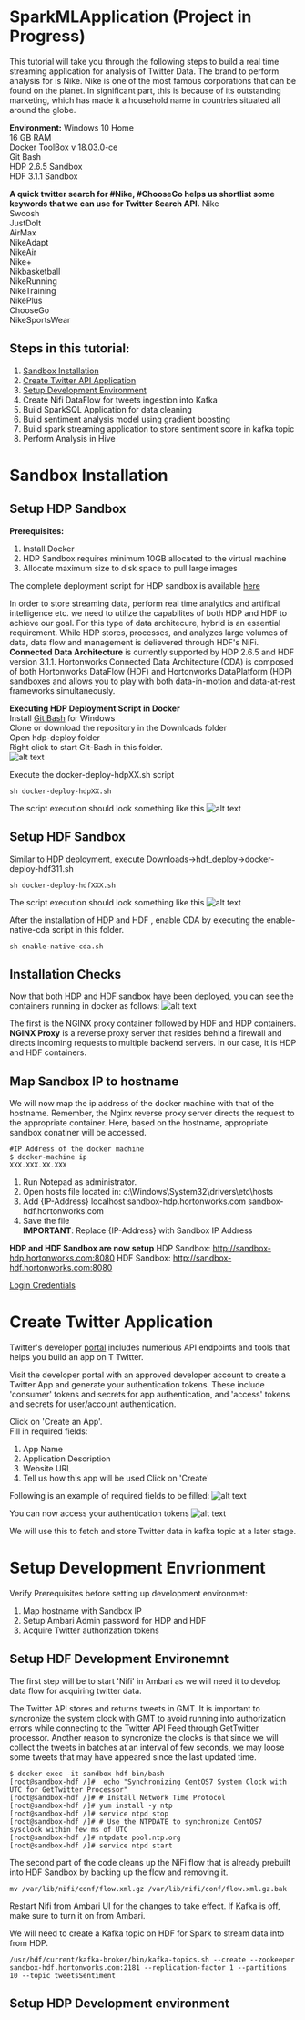 # SparkMLApplication (Project in Progress)
This tutorial will take you through the following steps to build a real time streaming application for analysis of Twitter Data. The brand to perform analysis for is Nike. Nike is one of the most famous corporations that can be found on the planet. In significant part, this is because of its outstanding marketing, which has made it a household name in countries situated all around the globe.

**Environment:**
Windows 10 Home  
16 GB RAM  
Docker ToolBox v 18.03.0-ce  
Git Bash  
HDP 2.6.5 Sandbox  
HDF 3.1.1 Sandbox  

**A quick twitter search for #Nike, #ChooseGo helps us shortlist some keywords that we can use for Twitter Search API.**
Nike  
Swoosh  
JustDoIt  
AirMax  
NikeAdapt  
NikeAir  
Nike+  
Nikbasketball  
NikeRunning  
NikeTraining  
NikePlus  
ChooseGo  
NikeSportsWear  


## Steps in this tutorial:
1. [Sandbox Installation](https://github.com/swatisingh0107/NikeRealTimeDataAnalysis#sandbox-installation)
2. [Create Twitter API Application](https://github.com/swatisingh0107/NikeRealTimeDataAnalysis#create-twitter-application)
3. [Setup Development Environment](https://github.com/swatisingh0107/NikeRealTimeDataAnalysis#setup-development-environment)
4. Create Nifi DataFlow for tweets ingestion into Kafka
5. Build SparkSQL Application for data cleaning
6. Build sentiment analysis model using gradient boosting
7. Build spark streaming application to store sentiment score in kafka topic
8. Perform Analysis in Hive

# Sandbox Installation
## Setup HDP Sandbox

**Prerequisites:**
1. Install Docker
2. HDP Sandbox requires minimum 10GB allocated to the virtual machine
3. Allocate maximum size to disk space to pull large images

The complete deployment script for HDP sandbox is available [here](https://github.com/swatisingh0107/NikeRealTimeDataAnalysis/tree/master/hdp_deploy)

In order to store streaming data, perform real time analytics and artifical intelligence etc. we need to utilize the capabilites of both HDP and HDF to achieve our goal. For this type of data architecure, hybrid is an essential requirement. While HDP stores, processes, and analyzes large volumes of data, data flow and management is delievered through HDF's NiFi. **Connected Data Architecture** is currently supported by HDP 2.6.5 and HDF version 3.1.1. Hortonworks Connected Data Architecture (CDA) is composed of both Hortonworks DataFlow (HDF) and Hortonworks DataPlatform (HDP) sandboxes and allows you to play with both data-in-motion and data-at-rest frameworks simultaneously.

**Executing HDP Deployment Script in Docker**  
Install [Git Bash](https://gitforwindows.org/) for Windows  
Clone or download the repository in the Downloads folder  
Open hdp-deploy folder  
Right click to start Git-Bash in this folder.  
![alt text](https://github.com/swatisingh0107/NikeRealTimeDataAnalysis/blob/master/Images/Execute%20script.png)

Execute the docker-deploy-hdpXX.sh script
```
sh docker-deploy-hdpXX.sh
```  
The script execution should look something like this
![alt text](https://github.com/swatisingh0107/NikeRealTimeDataAnalysis/blob/master/Images/hdp-deploy.JPG)

## Setup HDF Sandbox
Similar to HDP deployment, execute Downloads->hdf_deploy->docker-deploy-hdf311.sh
```
sh docker-deploy-hdfXXX.sh
```
The script execution should look something like this
![alt text](https://github.com/swatisingh0107/NikeRealTimeDataAnalysis/blob/master/Images/hdf_deploy.JPG)

After the installation of HDP and HDF , enable CDA by executing the enable-native-cda script in this folder.
```
sh enable-native-cda.sh
```

## Installation Checks

Now that both HDP and HDF sandbox have been deployed, you can see the containers running in docker as follows:
![alt text](https://github.com/swatisingh0107/NikeRealTimeDataAnalysis/blob/master/Images/SandboxContainers.png)

The first is the NGINX proxy container followed by HDF and HDP containers.
**NGINX Proxy** is  a reverse proxy server that resides behind a firewall and directs incoming requests to multiple backend servers. In our case, it is HDP and HDF containers.

## Map Sandbox IP to hostname
We will now map the ip address of the docker machine with that of the hostname. Remember, the Nginx reverse proxy server directs the request to the appropriate container. Here, based on the hostname, appropriate sandbox conatiner will be accessed.

```
#IP Address of the docker machine
$ docker-machine ip
XXX.XXX.XX.XXX
```
1. Run Notepad as administrator.   
2. Open hosts file located in: c:\Windows\System32\drivers\etc\hosts  
3. Add {IP-Address} localhost sandbox-hdp.hortonworks.com sandbox-hdf.hortonworks.com   
4. Save the file  
**IMPORTANT**: Replace {IP-Address} with Sandbox IP Address  

**HDP and HDF Sandbox are now setup**
HDP Sandbox:  http://sandbox-hdp.hortonworks.com:8080
HDF Sandbox:  http://sandbox-hdf.hortonworks.com:8080



[Login Credentials](https://hortonworks.com/tutorial/learning-the-ropes-of-the-hortonworks-sandbox/#login-credentials)

# Create Twitter Application

Twitter's developer [portal](https://developer.twitter.com) includes numerious API endpoints and tools that helps you build an app on T
Twitter.

Visit the developer portal with an approved developer account to create a Twitter App and generate your authentication tokens. These include 'consumer' tokens and secrets for app authentication, and 'access' tokens and secrets for user/account authentication. 

Click on 'Create an App'.  
Fill in required fields:
1. App Name
2. Application Description
3. Website URL
4. Tell us how this app will be used
Click on 'Create'

Following is an example of required fields to be filled:
![alt text](https://github.com/swatisingh0107/NikeRealTimeDataAnalysis/blob/master/Images/TwitterApplication.JPG)

You can now access your authentication tokens
![alt text](https://github.com/swatisingh0107/NikeRealTimeDataAnalysis/blob/master/Images/TwitterAuthenticationtokens.png)

We will use this to fetch and store Twitter data in kafka topic at a later stage.

# Setup Development Envrionment

Verify Prerequisites before setting up development environmet:
1. Map hostname with Sandbox IP
2. Setup Ambari Admin password for HDP and HDF
3. Acquire Twitter authorization tokens

## Setup HDF Development Environemnt
The first step will be to start 'Nifi' in Ambari as we will need it to develop data flow for acquiring twitter data.

The Twitter API stores and returns tweets in GMT. It is important to syncronize the system clock with GMT to avoid running into authorization errors while connecting to the Twitter API Feed through GetTwitter processor. Another reason to syncronize the clocks is that since we will collect the tweets in batches at an interval of few seconds, we may loose some tweets that may have appeared since the last updated time.  
```
$ docker exec -it sandbox-hdf bin/bash
[root@sandbox-hdf /]#  echo "Synchronizing CentOS7 System Clock with UTC for GetTwitter Processor"
[root@sandbox-hdf /]# # Install Network Time Protocol
[root@sandbox-hdf /]# yum install -y ntp
[root@sandbox-hdf /]# service ntpd stop
[root@sandbox-hdf /]# # Use the NTPDATE to synchronize CentOS7 sysclock within few ms of UTC
[root@sandbox-hdf /]# ntpdate pool.ntp.org
[root@sandbox-hdf /]# service ntpd start
```

The second part of the code cleans up the NiFi flow that is already prebuilt into HDF Sandbox by backing up the flow and removing it.
```
mv /var/lib/nifi/conf/flow.xml.gz /var/lib/nifi/conf/flow.xml.gz.bak
```
Restart Nifi from Ambari UI for the changes to take effect.
If Kafka is off, make sure to turn it on from Ambari.

We will need to create a Kafka topic on HDF for Spark to stream data into from HDP.
```
/usr/hdf/current/kafka-broker/bin/kafka-topics.sh --create --zookeeper sandbox-hdf.hortonworks.com:2181 --replication-factor 1 --partitions 10 --topic tweetsSentiment
```


## Setup HDP Development environment

